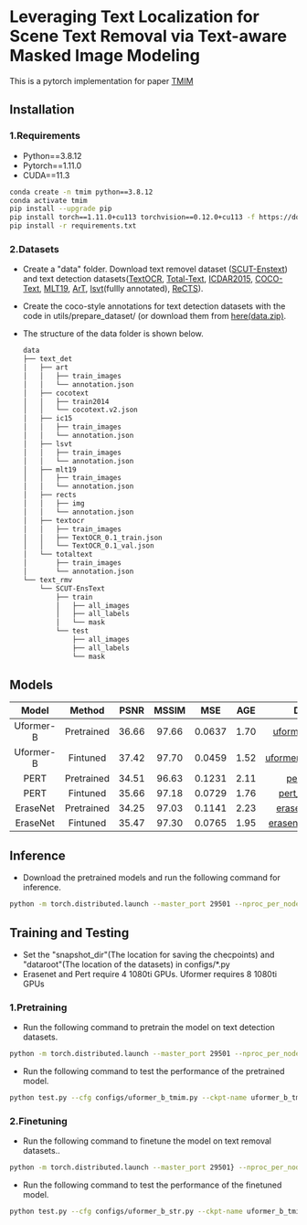 # Leveraging Text Localization for Scene Text Removal via Text-aware Masked Image Modeling 

This is a pytorch implementation for paper [TMIM](https://eccv.ecva.net/virtual/2024/poster/1880)

## Installation

### 1.Requirements

- Python==3.8.12
- Pytorch==1.11.0
- CUDA==11.3

```bash
conda create -n tmim python==3.8.12
conda activate tmim
pip install --upgrade pip
pip install torch==1.11.0+cu113 torchvision==0.12.0+cu113 -f https://download.pytorch.org/whl/cu113/torch_stable.html 
pip install -r requirements.txt
```

### 2.Datasets
- Create a "data" folder. Download text removel dataset ([SCUT-Enstext](https://github.com/HCIILAB/SCUT-EnsText)) and text detection datasets([TextOCR](https://textvqa.org/textocr/dataset/), [Total-Text](https://github.com/cs-chan/Total-Text-Dataset), [ICDAR2015](https://rrc.cvc.uab.es/?ch=4&com=downloads), [COCO-Text](https://bgshih.github.io/cocotext/#h2-download), [MLT19](https://rrc.cvc.uab.es/?ch=15&com=downloads), [ArT](https://rrc.cvc.uab.es/?ch=14&com=downloads), [lsvt](https://rrc.cvc.uab.es/?ch=16&com=downloads)(fullly annotated), [ReCTS](https://rrc.cvc.uab.es/?ch=12&com=downloads)). 
- Create the coco-style annotations for text detection datasets with the code in utils/prepare_dataset/ (or download them from [here(data.zip)](https://drive.google.com/drive/folders/1g3kLDe-WuSKmag978XhRRoc9Wg9riy7r?usp=sharing). 
- The structure of the data folder is shown below.

  ```bash
  data
  ├── text_det
  │   ├── art
  │   │   ├── train_images
  │   │   └── annotation.json
  │   ├── cocotext
  │   │   ├── train2014
  │   │   └── cocotext.v2.json
  │   ├── ic15
  │   │   ├── train_images
  │   │   └── annotation.json 
  │   ├── lsvt
  │   │   ├── train_images
  │   │   └── annotation.json 
  │   ├── mlt19
  │   │   ├── train_images
  │   │   └── annotation.json 
  │   ├── rects
  │   │   ├── img
  │   │   └── annotation.json 
  │   ├── textocr
  │   │   ├── train_images
  │   │   ├── TextOCR_0.1_train.json 
  │   │   └── TextOCR_0.1_val.json 
  │   └── totaltext
  │       ├── train_images
  │       └── annotation.json
  └── text_rmv
      └── SCUT-EnsText
          ├── train
          │   ├── all_images
          │   ├── all_labels
          │   └── mask
          └── test
              ├── all_images
              ├── all_labels
              └── mask

  ```

## Models

|        Model     |    Method   	|    PSNR 	  |    MSSIM 	  |     MSE 	  |     AGE 	  |     Download 	  |
|:---------------: |:------------:|:-----------:|:-----------:|:-----------:|:-----------:|:---------------:|
|    Uformer-B     |  Pretrained 	|    36.66   	|     97.66  	|    0.0637   |    1.70     |[uformer_b_tmim.pth](https://drive.google.com/file/d/1GQW6LRIXboQ2ECynjDEg3qu7W4DCrcAS/view?usp=drive_link)|    
|    Uformer-B     |  Fintuned   	|    37.42   	|     97.70   |    0.0459   |    1.52     |[uformer_b_tmim_str.pth](https://drive.google.com/file/d/1sMrVMnzplfCwGnyuw-GITypUMc2F5Icr/view?usp=drive_link)|
|      PERT        |  Pretrained 	|    34.51   	|     96.63  	|    0.1231   |    2.11     |[pert_tmim.pth](https://drive.google.com/file/d/1HB_Q5s0AwXa7ma-NuG3e6kKO6fO-UWbc/view?usp=drive_link)|    
|      PERT        |  Fintuned   	|    35.66   	|     97.18   |    0.0729   |    1.76     |[pert_tmim_str.pth](https://drive.google.com/file/d/1QVzbv4vcpEd5UOm0ubPJgtbjEzJdoJQh/view?usp=drive_link)|
|    EraseNet      |  Pretrained 	|    34.25   	|     97.03  	|    0.1141   |    2.23     |[erasenet_tmim.pth](https://drive.google.com/file/d/1utU-5b0kO795MJwGe8NujxHS1VX19HXH/view?usp=drive_link)|    
|    EraseNet      |  Fintuned   	|    35.47   	|     97.30   |    0.0765   |    1.95     |[erasenet_tmim_str.pth](https://drive.google.com/file/d/1ny9zQmbGqJKNn2ADFUGkQKBHJf3HgD6s/view?usp=sharing)|   


## Inference
- Download the pretrained models and run the following command for inference.
```bash
python -m torch.distributed.launch --master_port 29501 --nproc_per_node=1 demo.py --cfg configs/uformer_b_str.py --resume path/to/uformer_b_tmim_str.pth --test-dir path/to/image/folder --visualize-dir path/to/result/folder
```

## Training and Testing
- Set the "snapshot_dir"(The location for saving the checpoints) and "dataroot"(The location of the datasets) in configs/*.py
- Erasenet and Pert require 4 1080ti GPUs. Uformer requires 8 1080ti GPUs

### 1.Pretraining
 - Run the following command to pretrain the model on text detection datasets.
```bash
python -m torch.distributed.launch --master_port 29501 --nproc_per_node=8 train.py --cfg configs/uformer_b_tmim.py --ckpt-name uformer_b_tmim --save-log 
```
 - Run the following command to test the performance of the pretrained model.
 ```bash
python test.py --cfg configs/uformer_b_tmim.py --ckpt-name uformer_b_tmim/latest.pth --save-log --visualize
```

### 2.Finetuning
 - Run the following command to finetune the model on text removal datasets..
```bash
python -m torch.distributed.launch --master_port 29501} --nproc_per_node=8 train.py --cfg configs/uformer_b_str.py --ckpt-name uformer_b_tmim_str --save-log --resume 'ckpt/uformer_b_tmim/latest.pth'
```
 - Run the following command to test the performance of the finetuned model.
 ```bash
python test.py --cfg configs/uformer_b_str.py --ckpt-name uformer_b_tmim_str/latest.pth --save-log --visualize
```

